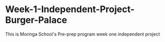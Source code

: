 # Week-1-Independent-Project-Burger-Palace
This is Moringa School's Pre-prep program week one independent project
